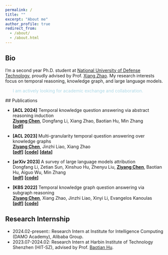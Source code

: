 ```yaml
---
permalink: /
title: ""
excerpt: "About me"
author_profile: true
redirect_from: 
  - /about/
  - /about.html
---
```


<meta name="google-site-verification" content="bktacYt7qejHyQqNeNe_78-xESn94t1Y-HZ3Fa7tlGU" />

## Bio

I’m a second year Ph.D. student at [National University of Defense Technology](https://english.nudt.edu.cn/), proudly advised by Prof. [Xiang Zhao](https://xiangz-nudt.github.io/). My research interests focus on temporal reasoning, knowledge graph, and large language models. 

<ul style="color: lightblue;">I am actively looking for academic exchange and collaboration.</ul>
## Publications 

- **[ACL 2024]** Temporal knowledge question answering via abstract reasoning induction<br>
  <u><strong>Ziyang Chen</strong></u>, Dongfang Li, Xiang Zhao, Baotian Hu, Min Zhang
  <br>**[[pdf](https://arxiv.org/abs/2311.09149)]** 

  <!-- <img src="../images/ARI.png"  width="240" height="100"> -->


- **[ACL 2023]** Multi-granularity temporal question answering over knowledge graphs<br>
   <u><strong>Ziyang Chen</strong></u>, Jinzhi Liao, Xiang Zhao
  <br>**[[pdf](https://aclanthology.org/2023.acl-long.637.pdf)]**  **[[code](https://github.com/czy1999/MultiTQ)]**  **[[data](https://huggingface.co/datasets/chenziyang/MultiTQ)]** 

  <!-- <img src="../images/MultiTQ.png"  width="230" height="100"> -->

- **[arXiv 2023]** A survey of large language models attribution<br>
  Dongfang Li, Zetian Sun, Xinshuo Hu, Zhenyu Liu,   <u><strong>Ziyang Chen</strong></u>, Baotian Hu, Aiguo Wu, Min Zhang
  <br>**[[pdf](https://aclanthology.org/2023.acl-long.637.pdf)]**  **[[code](https://github.com/HITsz-TMG/awesome-llm-attributions)]** 

  <!-- <img src="../images/LLM.png"   width="200" height="100"> -->

- **[KBS 2022]** Temporal knowledge graph question answering via subgraph reasoning<br>
  <u><strong>Ziyang Chen</strong></u>, Xiang Zhao, Jinzhi Liao, Xinyi Li, Evangelos Kanoulas
  <br>**[[pdf](https://www.sciencedirect.com/science/article/pii/S0950705122005603)]**  **[[code](https://github.com/czy1999/SubGTR)]**
  
  <!-- <img src="../images/SubGTR.png"  width="250" height="140"> -->
  







## Research Internship

- 2024.02-present:: Research Intern at Institute for Intelligence Computing (DAMO Academy), Alibaba Group.
- 2023.07-2024.02: Research Intern at Harbin Institute of Technology Shenzhen (HIT-SZ), advised by Prof. [Baotian Hu](https://faculty.hitsz.edu.cn/hubaotian).



<!-- Google tag (gtag.js) -->
<script async src="https://www.googletagmanager.com/gtag/js?id=G-GGNQ9Q1DXW"></script>
<script>
  window.dataLayer = window.dataLayer || [];
  function gtag(){dataLayer.push(arguments);}
  gtag('js', new Date());

  gtag('config', 'G-GGNQ9Q1DXW');
</script>

<div id="mapContainer" style="width: 40%; margin: 0 auto;">
<script type="text/javascript" id="clustrmaps" src="//clustrmaps.com/map_v2.js?d=EHnMi1sl28eRT3YQedLX2Axxcw6-BakuDLa2DInHhFw&cl=ffffff&w=a"></script>
</div>


